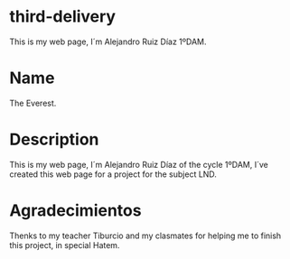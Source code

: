 # third-delivery
This is my web page, I´m Alejandro Ruiz Díaz 1ºDAM.

# Name
The Everest.

# Description
This is my web page, I´m Alejandro Ruiz Díaz of the cycle 1ºDAM, I´ve created this web page for a project for the subject LND.

# Agradecimientos
Thenks to my teacher Tiburcio and my clasmates for helping me to finish this project, in special Hatem.
